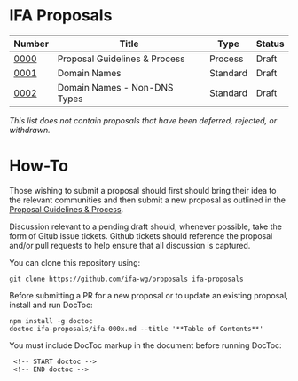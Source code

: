 IFA Proposals
=============

| Number       | Title                         | Type     | Status   |
|--------------|-------------------------------|----------|----------|
| [0000][0000] | Proposal Guidelines & Process | Process  | Draft    |
| [0001][0001] | Domain Names                  | Standard | Draft    |
| [0002][0002] | Domain Names - Non-DNS Types  | Standard | Draft    |

*This list does not contain proposals that have been deferred, rejected, or withdrawn.*

[0000]:https://github.com/ifa-wg/proposals/blob/master/ifa-0000.md
[0001]:https://github.com/ifa-wg/proposals/blob/master/ifa-0001.md
[0002]:https://github.com/ifa-wg/proposals/blob/master/ifa-0002.md

How-To
=======
Those wishing to submit a proposal should first should bring their idea to the relevant communities and then submit a new proposal as outlined in the [Proposal Guidelines & Process][0000].

Discussion relevant to a pending draft should, whenever possible, take the form of Gitub issue tickets. Github tickets should reference the proposal and/or pull requests to help ensure that all discussion is captured.  

You can clone this repository using:

	git clone https://github.com/ifa-wg/proposals ifa-proposals

Before submitting a PR for a new proposal or to update an existing proposal, install and run DocToc:

	npm install -g doctoc
	doctoc ifa-proposals/ifa-000x.md --title '**Table of Contents**'

You must include DocToc markup in the document before running DocToc:

	 <!-- START doctoc -->
	 <!-- END doctoc -->
